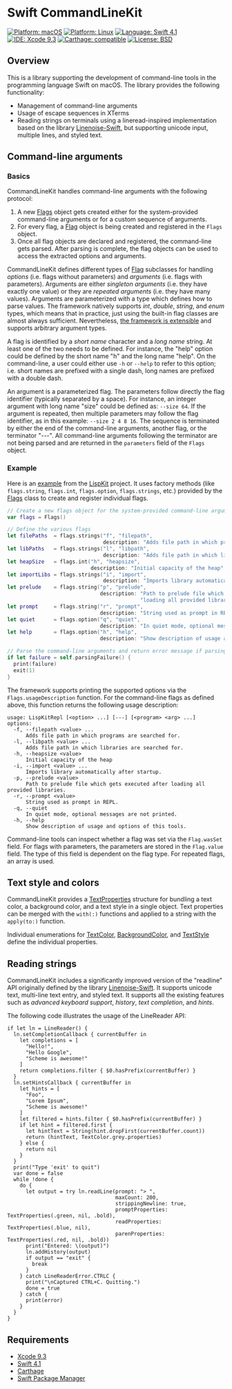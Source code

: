# Swift CommandLineKit

[![Platform: macOS](https://img.shields.io/badge/Platform-macOS-blue.svg?style=flat)](https://developer.apple.com/osx/)
[![Platform: Linux](https://img.shields.io/badge/Platform-Linux-blue.svg?style=flat)](https://www.ubuntu.com/)
[![Language: Swift 4.1](https://img.shields.io/badge/Language-Swift%204.1-green.svg?style=flat)](https://developer.apple.com/swift/)
[![IDE: Xcode 9.3](https://img.shields.io/badge/IDE-Xcode%209.3-orange.svg?style=flat)](https://developer.apple.com/xcode/)
[![Carthage: compatible](https://img.shields.io/badge/Carthage-compatible-4BC51D.svg?style=flat)](https://github.com/Carthage/Carthage)
[![License: BSD](https://img.shields.io/badge/License-BSD-lightgrey.svg?style=flat)](https://developers.google.com/open-source/licenses/bsd)

## Overview

This is a library supporting the development of command-line tools in
the programming language Swift on macOS. The library provides the following
functionality:

   - Management of command-line arguments
   - Usage of escape sequences in XTerms
   - Reading strings on terminals using a lineread-inspired implementation
     based on the library [Linenoise-Swift](https://github.com/andybest/linenoise-swift),
     but supporting unicode input, multiple lines, and styled text.

## Command-line arguments

### Basics

CommandLineKit handles command-line arguments with the following protocol:

   1. A new [Flags](https://github.com/objecthub/swift-commandlinekit/blob/master/Sources/CommandLineKit/Flags.swift)
      object gets created either for the system-provided command-line arguments or for a
      custom sequence of arguments.
   2. For every flag, a [Flag](https://github.com/objecthub/swift-commandlinekit/blob/master/Sources/CommandLineKit/Flag.swift)
       object is being created and registered in the `Flags` object.
   3. Once all flag objects are declared and registered, the command-line gets parsed. After parsing
      is complete, the flag objects can be used to access the extracted options and arguments.

CommandLineKit defines different types of
[Flag](https://github.com/objecthub/swift-commandlinekit/blob/master/Sources/CommandLineKit/Flag.swift)
subclasses for handling _options_ (i.e. flags without
parameters) and _arguments_ (i.e. flags with parameters). Arguments are either _singleton arguments_ (i.e. they
have exactly one value) or they are _repeated arguments_ (i.e. they have many values). Arguments are
parameterized with a type which defines how to parse values. The framework natively supports _int_,
_double_, _string_, and _enum_ types, which means that in practice, just using the built-in flag classes
are almost always sufficient. Nevertheless,
[the framework is extensible](https://github.com/objecthub/swift-commandlinekit/tree/master/Sources/CommandLineKit)
and supports arbitrary argument types.

A flag is identified by a _short name_ character and a _long name_ string. At least one of the two needs to be
defined. For instance, the "help" option could be defined by the short name "h" and the long name "help".
On the command-line, a user could either use `-h` or `--help` to refer to this option; i.e. short names are
prefixed with a single dash, long names are prefixed with a double dash.

An argument is a parameterized flag. The parameters follow directly the flag identifier (typically separated by
a space). For instance, an integer argument with long name "size" could be defined as: `--size 64`. If the
argument is repeated, then multiple parameters may follow the flag identifier, as in this
example: `--size 2 4 8 16`. The sequence is terminated by either the end of the command-line arguments,
another flag, or the terminator "---". All command-line arguments following the terminator are not being parsed
and are returned in the `parameters` field of the `Flags` object.

### Example

Here is an [example](https://github.com/objecthub/swift-lispkit/blob/master/Sources/LispKitRepl/main.swift)
from the [LispKit](https://github.com/objecthub/swift-lispkit) project. It uses factory methods (like `flags.string`,
`flags.int`, `flags.option`, `flags.strings`, etc.) provided by the
[Flags](https://github.com/objecthub/swift-commandlinekit/blob/master/Sources/CommandLineKit/Flags.swift)
class to create and register individual flags.

```swift
// Create a new flags object for the system-provided command-line arguments
var flags = Flags()

// Define the various flags
let filePaths  = flags.strings("f", "filepath",
                               description: "Adds file path in which programs are searched for.")
let libPaths   = flags.strings("l", "libpath",
                               description: "Adds file path in which libraries are searched for.")
let heapSize   = flags.int("h", "heapsize",
                           description: "Initial capacity of the heap", value: 1000)
let importLibs = flags.strings("i", "import",
                               description: "Imports library automatically after startup.")
let prelude    = flags.string("p", "prelude",
                              description: "Path to prelude file which gets executed after " +
                                           "loading all provided libraries.")
let prompt     = flags.string("r", "prompt",
                              description: "String used as prompt in REPL.", value: AppInfo.prompt)
let quiet      = flags.option("q", "quiet",
                              description: "In quiet mode, optional messages are not printed.")
let help       = flags.option("h", "help",
                              description: "Show description of usage and options of this tools.")

// Parse the command-line arguments and return error message if parsing fails
if let failure = self.parsingFailure() {
  print(failure)
  exit(1)
}
```

The framework supports printing the supported options via the `Flags.usageDescription` function. For the
command-line flags as defined above, this function returns the following usage description:

```
usage: LispKitRepl [<option> ...] [---] [<program> <arg> ...]
options:
  -f, --filepath <value> ...
      Adds file path in which programs are searched for.
  -l, --libpath <value> ...
      Adds file path in which libraries are searched for.
  -h, --heapsize <value>
      Initial capacity of the heap
  -i, --import <value> ...
      Imports library automatically after startup.
  -p, --prelude <value>
      Path to prelude file which gets executed after loading all provided libraries.
  -r, --prompt <value>
      String used as prompt in REPL.
  -q, --quiet
      In quiet mode, optional messages are not printed.
  -h, --help
      Show description of usage and options of this tools.
```

Command-line tools can inspect whether a flag was set via the `Flag.wasSet` field. For flags with
parameters, the parameters are stored in the `Flag.value` field. The type of this field is dependent on the
flag type. For repeated flags, an array is used.


## Text style and colors

CommandLineKit provides a
[TextProperties](https://github.com/objecthub/swift-commandlinekit/blob/master/Sources/CommandLineKit/TextProperties.swift)
structure for bundling a text color, a background color, and a text style in a single object. Text properties can be
merged with the `with(:)` functions and applied to a string with the `apply(to:)` function.

Individual enumerations for
[TextColor](https://github.com/objecthub/swift-commandlinekit/blob/master/Sources/CommandLineKit/TextColor.swift),
[BackgroundColor](https://github.com/objecthub/swift-commandlinekit/blob/master/Sources/CommandLineKit/BackgroundColor.swift), and
[TextStyle](https://github.com/objecthub/swift-commandlinekit/blob/master/Sources/CommandLineKit/TextStyle.swift)
define the individual properties.

## Reading strings

CommandLineKit includes a significantly improved version of the "readline" API originally defined by the library
[Linenoise-Swift](https://github.com/andybest/linenoise-swift). It supports unicode text, multi-line text entry, and
styled text. It supports all the existing features such as _advanced keyboard support_, _history_,
_text completion_, and _hints_.

The following code illustrates the usage of the LineReader API:

```
if let ln = LineReader() {
  ln.setCompletionCallback { currentBuffer in
    let completions = [
      "Hello!",
      "Hello Google",
      "Scheme is awesome!"
    ]
    return completions.filter { $0.hasPrefix(currentBuffer) }
  }
  ln.setHintsCallback { currentBuffer in
    let hints = [
      "Foo",
      "Lorem Ipsum",
      "Scheme is awesome!"
    ]
    let filtered = hints.filter { $0.hasPrefix(currentBuffer) }
    if let hint = filtered.first {
      let hintText = String(hint.dropFirst(currentBuffer.count))
      return (hintText, TextColor.grey.properties)
    } else {
      return nil
    }
  }
  print("Type 'exit' to quit")
  var done = false
  while !done {
    do {
      let output = try ln.readLine(prompt: "> ",
                                   maxCount: 200,
                                   strippingNewline: true,
                                   promptProperties: TextProperties(.green, nil, .bold),
                                   readProperties: TextProperties(.blue, nil),
                                   parenProperties: TextProperties(.red, nil, .bold))
      print("Entered: \(output)")
      ln.addHistory(output)
      if output == "exit" {
        break
      }
    } catch LineReaderError.CTRLC {
      print("\nCaptured CTRL+C. Quitting.")
      done = true
    } catch {
      print(error)
    }
  }
}
```

## Requirements

- [Xcode 9.3](https://developer.apple.com/xcode/)
- [Swift 4.1](https://developer.apple.com/swift/)
- [Carthage](https://github.com/Carthage/Carthage)
- [Swift Package Manager](https://swift.org/package-manager/)
